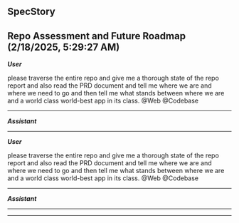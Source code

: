 ## SpecStory

## Repo Assessment and Future Roadmap (2/18/2025, 5:29:27 AM)

_**User**_

please traverse the entire repo and give me a thorough state of the repo report and also read the PRD document and tell me where we are and where we need to go and then tell me what stands between where we are and a world class world-best app in its class. @Web @Codebase 

---

_**Assistant**_



---

_**User**_

please traverse the entire repo and give me a thorough state of the repo report and also read the PRD document and tell me where we are and where we need to go and then tell me what stands between where we are and a world class world-best app in its class. @Web @Codebase 

---

_**Assistant**_



---



---

